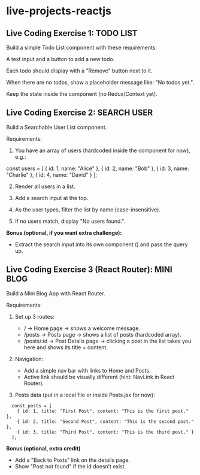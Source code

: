 # live-projects-reactjs

## Live Coding Exercise 1: TODO LIST

Build a simple Todo List component with these requirements:

A text input and a button to add a new todo.

Each todo should display with a "Remove" button next to it.

When there are no todos, show a placeholder message like: "No todos yet.".

Keep the state inside the component (no Redux/Context yet).

## Live Coding Exercise 2: SEARCH USER

Build a Searchable User List component.

Requirements:

1. You have an array of users (hardcoded inside the component for now), e.g.:

const users = [
  { id: 1, name: "Alice" },
  { id: 2, name: "Bob" },
  { id: 3, name: "Charlie" },
  { id: 4, name: "David" }
];


2. Render all users in a list.

3. Add a search input at the top.

4. As the user types, filter the list by name (case-insensitive).

5. If no users match, display "No users found.".

**Bonus (optional, if you want extra challenge):**

- Extract the search input into its own component (<SearchBox />) and pass the query up.
  
## Live Coding Exercise 3 (React Router): MINI BLOG

Build a Mini Blog App with React Router.

Requirements:

1. Set up 3 routes:
   - / → Home page → shows a welcome message.
   - /posts → Posts page → shows a list of posts (hardcoded array).
   - /posts/:id → Post Details page → clicking a post in the list takes you here and shows its title + content.

2. Navigation:
   - Add a simple nav bar with links to Home and Posts.
   - Active link should be visually different (hint: NavLink in React Router).

3. Posts data (put in a local file or inside Posts.jsx for now):
```
  const posts = [
    { id: 1, title: "First Post", content: "This is the first post." },
    { id: 2, title: "Second Post", content: "This is the second post." },
    { id: 3, title: "Third Post", content: "This is the third post." }
  ];
```

**Bonus (optional, extra credit)**
- Add a "Back to Posts" link on the details page.
- Show "Post not found" if the id doesn’t exist.
